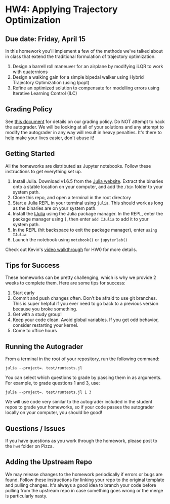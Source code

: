 
# HW4: Applying Trajectory Optimization 
## Due date: Friday, April 15

In this homework you'll implement a few of the methods we've talked about in class that extend the traditional formulation of trajectory optimization.
1. Design a barrell roll maneuver for an airplane by modifying iLQR to work with quaternions
2. Design a walking gain for a simple bipedal walker using Hybrid Trajectory Optimization (using Ipopt)
3. Refine an optimized solution to compensate for modelling errors using Iterative Learning Control (ILC)


## Grading Policy
See [this document](https://github.com/Optimal-Control-16-745/JuliaIntro/blob/main/docs/Submission%20Instructions.md) for details on our grading policy. 
Do NOT attempt to hack the autograder. We will be looking at all of your 
solutions and any attempt to modify the autograder in any way will result in
heavy penalties. It's there to help make your lives easier, don't abuse it!

## Getting Started
All the homeworks are distributed as Jupyter notebooks. Follow these instructions to get everything set up.

1. Install Julia. Download v1.6.5 from the [Julia website](https://julialang.org/downloads/). Extract the binaries onto a stable location on your computer, and add the `/bin` folder to your system path.
2. Clone this repo, and open a terminal in the root directory
2. Start a Julia REPL in your terminal using `julia`. This should work as long as the binaries are on your system path.
3. Install the [IJulia](https://github.com/JuliaLang/IJulia.jl) using the Julia package manager. In the REPL, enter the package manager using `]`, then enter `add IJulia` to add it to your system path.
4. In the REPL (hit backspace to exit the package manager), enter `using IJulia`
5. Launch the notebook using `notebook()` or `jupyterlab()`

Check out Kevin's [video walkthrough](https://www.youtube.com/watch?v=I2SC1Mp3Hxs&feature=youtu.be) for HW0 for more details.


## Tips for Success
These homeworks can be pretty challenging, which is why we provide 2 weeks to complete them. Here are some tips for success:
1. Start early
2. Commit and push changes often. Don't be afraid to use git branches. This is 
super helpful if you ever need to go back to a previous version because you broke something.
3. Get with a study group!
4. Keep your code clean. Avoid global variables. If you get odd behavior, consider restarting your kernel.
5. Come to office hours


## Running the Autograder
From a terminal in the root of your repository, run the following command:
```shell
julia --project=. test/runtests.jl
```
You can select which questions to grade by passing them in as arguments. For example, to 
grade questions 1 and 3, use:
```shell
julia --project=. test/runtests.jl 1 3
```
We will use code very similar to the autograder included in the student repos to 
grade your homeworks, so if your code passes the autograder locally on your computer, you 
should be good!


## Questions / Issues
If you have questions as you work through the homework, please post to the 
`hw4` folder on Pizza. 

## Adding the Upstream Repo
We may release changes to the homework periodically if errors or bugs are found. Follow these instructions for linking your repo to the original template and pulling changes. It's always a good idea to branch your code before pulling from the upstream repo in case something goes wrong or the merge is particularly nasty. 